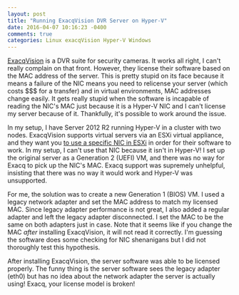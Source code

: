 ```yaml
---
layout: post
title: "Running ExacqVision DVR Server on Hyper-V"
date: 2016-04-07 10:16:23 -0400
comments: true
categories: Linux exacqVision Hyper-V Windows
---
```


[ExacqVision](https://exacq.com/) is a DVR suite for security cameras. It works all right, I can't really complain on that front. However, they license their software based on the MAC address of the server. This is pretty stupid on its face because it means a failure of the NIC means you need to relicense your server (which costs $$$ for a transfer) and in virtual environments, MAC addresses change easily. It gets really stupid when the software is incapable of reading the NIC's MAC just because it is a Hyper-V NIC and I can't license my server because of it. Thankfully, it's possible to work around the issue.

<!-- more -->

In my setup, I have Server 2012 R2 running Hyper-V in a cluster with two nodes. ExacqVision supports virtual servers via an ESXi virtual appliance, and they want you [to use a specific NIC in ESXi](https://exacq.com/kb/#loadAnswer~872dd883-65ad-6832-84e8-56040ecf6bdc~2390b846-d254-0d15-3020-49b7deab2088) in order for their software to work. In my setup, I can't use that NIC because it isn't in Hyper-V! I set up the original server as a Generation 2 (UEFI) VM, and there was no way for Exacq to pick up the NIC's MAC. Exacq support was supremely unhelpful, insisting that there was no way it would work and Hyper-V was unsupported.

For me, the solution was to create a new Generation 1 (BIOS) VM. I used a legacy network adapter and set the MAC address to match my licensed MAC. Since legacy adapter performance is not great, I also added a regular adapter and left the legacy adapter disconnected. I set the MAC to be the same on both adapters just in case. Note that it seems like if you change the MAC *after* installing ExacqVision, it will not read it correctly. I'm guessing the software does some checking for NIC shenanigans but I did not thoroughly test this hypothesis.

After installing ExacqVision, the server software was able to be licensed properly. The funny thing is the server software sees the legacy adapter (eth0) but has no idea about the network adapter the server is actually using! Exacq, your license model is broken!
